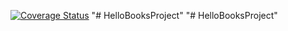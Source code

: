 [![Coverage Status](https://coveralls.io/repos/github/ChidinmaOrajiaku/HelloBooksProject/badge.svg?branch=master)](https://coveralls.io/github/ChidinmaOrajiaku/HelloBooksProject?branch=master)
"# HelloBooksProject" 
"# HelloBooksProject" 

